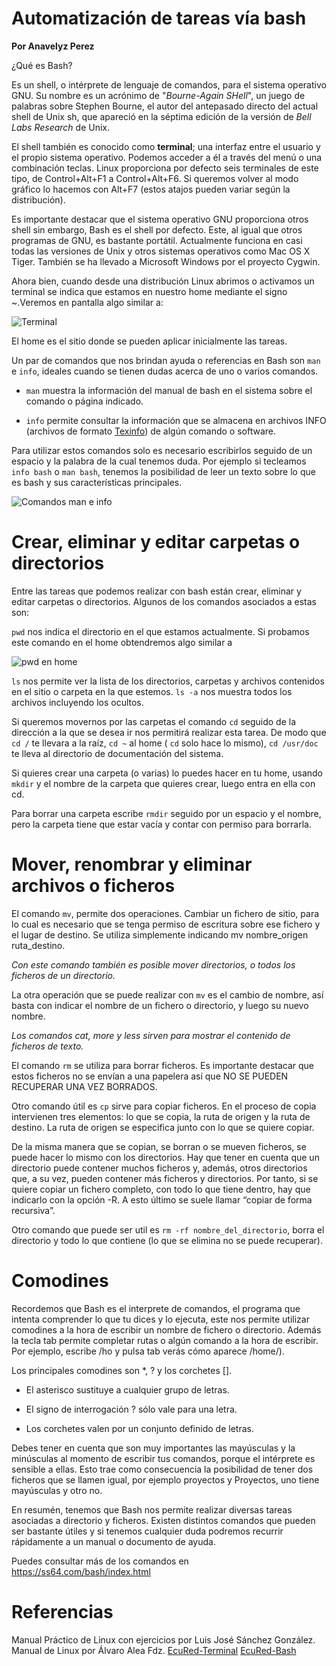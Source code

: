 # Automatización de tareas vía bash

**Por Anavelyz Perez**

¿Qué es Bash?

Es un shell, o intérprete de lenguaje de comandos, para el sistema operativo
GNU. Su nombre es un acrónimo de "*Bourne-Again SHell*", un juego de palabras
sobre Stephen Bourne, el autor del antepasado directo del actual shell de Unix
sh, que apareció en la séptima edición de la versión de *Bell Labs Research* de
Unix.

El shell también es conocido como **terminal**; una interfaz entre el usuario
y el propio sistema operativo. Podemos acceder a él a través del menú o una
combinación teclas. Linux proporciona por defecto seis terminales de este tipo,
de Control+Alt+F1 a Control+Alt+F6. Si queremos volver al modo gráfico lo
hacemos con Alt+F7 (estos atajos pueden variar según la distribución).

Es importante destacar que el sistema operativo GNU proporciona otros shell sin
embargo, Bash es el shell por defecto. Este, al igual que otros programas de GNU,
es bastante portátil. Actualmente funciona en casi todas las versiones de Unix y
otros sistemas operativos como Mac OS X Tiger. También se ha llevado a Microsoft
Windows por el proyecto Cygwin.

Ahora bien, cuando desde una distribución Linux abrimos o activamos un terminal se indica que estamos en
nuestro home mediante el signo ~.Veremos en pantalla algo similar a:

![Terminal](../img/terminal1.png)

El home es el sitio donde se pueden aplicar inicialmente las tareas.

Un par de comandos que nos brindan ayuda o referencias en Bash son `man` e
`info`, ideales cuando se tienen dudas acerca de uno o varios comandos.

- `man` muestra la información del manual de bash en el sistema sobre el comando
  o página indicado.

- `info` permite consultar la información que se almacena en archivos INFO
  (archivos de formato [Texinfo](https://es.wikipedia.org/wiki/Texinfo)) de
  algún comando o software.

Para utilizar estos comandos solo es necesario escribirlos seguido de un espacio
y la palabra de la cual tenemos duda. Por ejemplo si tecleamos `info bash` o
`man bash`, tenemos la posibilidad de leer un texto sobre lo que es bash y sus
características principales.

![Comandos man e info](../img/ayuda.gif)

# Crear, eliminar y editar carpetas o directorios

Entre las tareas que podemos realizar con bash están  crear, eliminar y editar
carpetas o directorios. Algunos de los comandos asociados a estas son:

`pwd` nos indica el directorio en el que estamos actualmente. Si probamos este
comando en el home obtendremos algo similar a

![pwd en home](../img/pwd.gif)

`ls` nos permite ver la lista de los directorios, carpetas y archivos contenidos
en el sitio o carpeta en la que estemos. `ls -a` nos muestra todos los archivos
incluyendo los ocultos.

Si queremos movernos por las carpetas el comando `cd` seguido de la dirección a
la que se desea ir nos permitirá realizar esta tarea. De modo que `cd /` te
llevara a la raíz, `cd ~` al home ( `cd` solo hace lo mismo), `cd /usr/doc` te
lleva al directorio de documentación del sistema.

Si quieres crear una carpeta (o varias) lo puedes hacer en tu home, usando `mkdir`
y el nombre de la carpeta que quieres crear, luego entra en ella con cd.

Para borrar una carpeta escribe `rmdir` seguido por un espacio y el nombre, pero
la carpeta tiene que estar vacía y contar con permiso para borrarla.

# Mover, renombrar y eliminar archivos o ficheros

El comando `mv`, permite dos operaciones. Cambiar un fichero de sitio, para lo
cual es necesario que se tenga permiso de escritura sobre ese fichero y el lugar
de destino. Se utiliza simplemente indicando mv nombre_origen ruta_destino.

*Con este comando también es posible mover directorios, o todos los ficheros de
un directorio.*

La otra operación que se puede realizar con `mv` es el cambio de nombre, así basta con
indicar el nombre de un fichero o directorio, y luego su nuevo nombre.

*Los comandos cat, more y less sirven para mostrar el contenido de ficheros de
texto.*

El comando `rm` se utiliza para borrar ficheros. Es importante destacar que estos
ficheros no se envían a una papelera así que NO SE PUEDEN RECUPERAR UNA VEZ
BORRADOS.

Otro comando útil es `cp` sirve para copiar ficheros. En el proceso de copia
intervienen tres elementos: lo que se copia, la ruta de origen y la ruta de
destino. La ruta de origen se especifica junto con lo que se quiere copiar.

De la misma manera que se copian, se borran o se mueven ficheros, se puede hacer
lo mismo con los directorios. Hay que tener en cuenta que un directorio puede
contener muchos ficheros y, además, otros directorios que, a su vez, pueden
contener más ficheros y directorios. Por tanto, si se quiere copiar un fichero
completo, con todo lo que tiene dentro, hay que indicarlo con la opción -R. A
esto último se suele llamar “copiar de forma recursiva”.

Otro comando que puede ser util es `rm -rf nombre_del_directorio`, borra el
directorio y todo lo que contiene (lo que se elimina no se puede recuperar).

# Comodines

Recordemos que Bash es el interprete de comandos, el programa que intenta
comprender lo que tu dices y lo ejecuta, este nos permite utilizar comodines a
la hora de escribir un nombre de fichero o directorio. Además la tecla tab
permite completar rutas o algún comando a la hora de escribir. Por ejemplo,
escribe /ho y pulsa tab verás cómo aparece /home/).

Los principales comodines son \*, ? y los corchetes \[\].

- El asterisco sustituye a cualquier grupo de letras.

- El signo de interrogación ? sólo vale para una letra.

- Los corchetes valen por un conjunto definido de letras.

Debes tener en cuenta que son muy importantes las mayúsculas y la minúsculas al
momento de escribir tus comandos, porque el intérprete es sensible a ellas. Esto
trae como consecuencia la posibilidad de tener dos ficheros que se llamen igual,
por ejemplo proyectos y Proyectos, uno tiene mayúsculas y otro no.

En resumén, tenemos que Bash nos permite realizar diversas tareas asociadas a
directorio y ficheros. Existen distintos comandos que pueden ser bastante útiles
y si tenemos cualquier duda podremos recurrir rápidamente a un manual o
documento de ayuda.

Puedes consultar más de los comandos en https://ss64.com/bash/index.html

# Referencias

Manual Práctico de Linux con ejercicios por Luis José Sánchez González.
Manual de Linux por Álvaro Alea Fdz.
[EcuRed-Terminal](https://www.ecured.cu/Terminal_de_GNU/Linux)
[EcuRed-Bash](https://www.ecured.cu/Bash)
